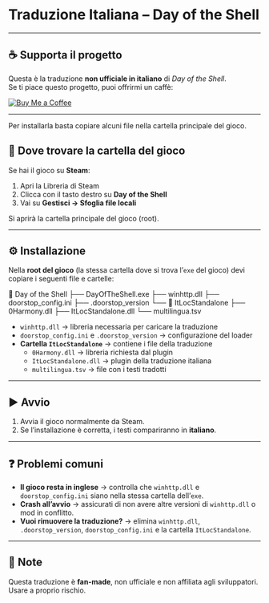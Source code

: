 # Traduzione Italiana – Day of the Shell

---

## ☕ Supporta il progetto

Questa è la traduzione **non ufficiale in italiano** di *Day of the Shell*.  
Se ti piace questo progetto, puoi offrirmi un caffè:

[![Buy Me a Coffee](https://img.shields.io/badge/Buy%20Me%20a%20Coffee-%E2%98%95-yellow?style=for-the-badge)](https://www.buymeacoffee.com/lele344)

---

Per installarla basta copiare alcuni file nella cartella principale del gioco.

## 📂 Dove trovare la cartella del gioco
Se hai il gioco su **Steam**:
1. Apri la Libreria di Steam
2. Clicca con il tasto destro su **Day of the Shell**
3. Vai su **Gestisci → Sfoglia file locali**

Si aprirà la cartella principale del gioco (root).

---

## ⚙️ Installazione
Nella **root del gioco** (la stessa cartella dove si trova l’`exe` del gioco) devi copiare i seguenti file e cartelle:


📂 Day of the Shell
├── DayOfTheShell.exe
├── winhttp.dll
├── doorstop_config.ini
├── .doorstop_version
└── 📂 ItLocStandalone
├── 0Harmony.dll
├── ItLocStandalone.dll
└── multilingua.tsv


- `winhttp.dll` → libreria necessaria per caricare la traduzione  
- `doorstop_config.ini` e `.doorstop_version` → configurazione del loader  
- **Cartella `ItLocStandalone`** → contiene i file della traduzione  
  - `0Harmony.dll` → libreria richiesta dal plugin  
  - `ItLocStandalone.dll` → plugin della traduzione italiana  
  - `multilingua.tsv` → file con i testi tradotti  

---

## ▶️ Avvio
1. Avvia il gioco normalmente da Steam.  
2. Se l’installazione è corretta, i testi compariranno in **italiano**.  

---

## ❓ Problemi comuni
- **Il gioco resta in inglese** → controlla che `winhttp.dll` e `doorstop_config.ini` siano nella stessa cartella dell’`exe`.  
- **Crash all’avvio** → assicurati di non avere altre versioni di `winhttp.dll` o mod in conflitto.  
- **Vuoi rimuovere la traduzione?** → elimina `winhttp.dll`, `.doorstop_version`, `doorstop_config.ini` e la cartella `ItLocStandalone`.

---

## 📜 Note
Questa traduzione è **fan-made**, non ufficiale e non affiliata agli sviluppatori.  
Usare a proprio rischio.
